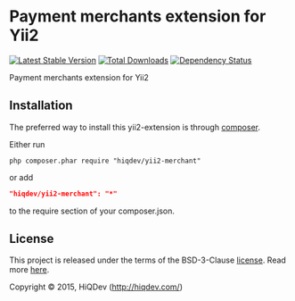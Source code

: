 Payment merchants extension for Yii2
====================================

[![Latest Stable Version](https://poser.pugx.org/hiqdev/yii2-merchant/v/stable)](//packagist.org/packages/hiqdev/yii2-merchant)
[![Total Downloads](https://poser.pugx.org/hiqdev/yii2-merchant/downloads)](//packagist.org/packages/hiqdev/yii2-merchant)
[![Dependency Status](https://www.versioneye.com/php/hiqdev:yii2-merchant/dev-master/badge.svg)](https://www.versioneye.com/php/hiqdev:yii2-merchant/dev-master)

Payment merchants extension for Yii2

## Installation

The preferred way to install this yii2-extension is through [composer](http://getcomposer.org/download/).

Either run

```
php composer.phar require "hiqdev/yii2-merchant"
```

or add

```json
"hiqdev/yii2-merchant": "*"
```

to the require section of your composer.json.

## License

This project is released under the terms of the BSD-3-Clause [license](https://github.com/hiqdev/yii2-merchant/blob/master/LICENSE).
Read more [here](http://choosealicense.com/licenses/bsd-3-clause).

Copyright © 2015, HiQDev (http://hiqdev.com/)
